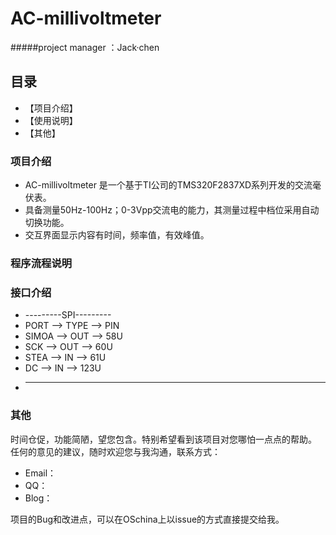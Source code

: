# AC-millivoltmeter
#####project manager ：Jack·chen
## 目录
- 【项目介绍】 
- 【使用说明】
- 【其他】
### 项目介绍
* AC-millivoltmeter 是一个基于TI公司的TMS320F2837XD系列开发的交流毫伏表。
* 具备测量50Hz-100Hz；0-3Vpp交流电的能力，其测量过程中档位采用自动切换功能。
* 交互界面显示内容有时间，频率值，有效峰值。
### 程序流程说明
### 接口介绍
 * ---------SPI---------
 * PORT  ——> TYPE ——> PIN
 * SIMOA ——> OUT  ——> 58U
 * SCK   ——> OUT  ——> 60U
 * STEA  ——> IN   ——> 61U
 * DC    ——> IN   ——> 123U
 * ---------------------
### 其他
时间仓促，功能简陋，望您包含。特别希望看到该项目对您哪怕一点点的帮助。
任何的意见的建议，随时欢迎您与我沟通，联系方式：


- Email：
- QQ：
- Blog：

项目的Bug和改进点，可以在OSchina上以issue的方式直接提交给我。